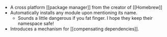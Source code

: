 - A cross platform [[package manager]] from the creator of [[Homebrew]]
- Automatically installs any module upon mentioning its name.
    - Sounds a little dangerous if you fat finger. I hope they keep their namespace safe!
- Introduces a mechanism for [[compensating dependencies]].
